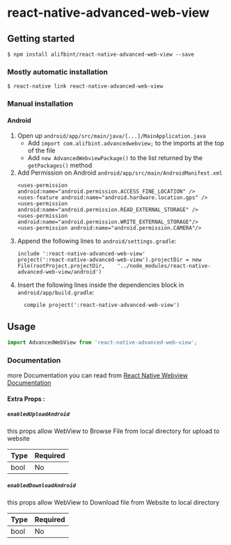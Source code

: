 # react-native-advanced-web-view
## Getting started

`$ npm install alifbint/react-native-advanced-web-view --save`

### Mostly automatic installation

`$ react-native link react-native-advanced-web-view`

### Manual installation


#### Android

1. Open up `android/app/src/main/java/[...]/MainApplication.java`
    - Add `import com.alifbint.advancedwebview;` to the imports at the top of the file
    - Add `new AdvancedWebviewPackage()` to the list returned by the `getPackages()` method
2. Add Permission on Android `android/app/src/main/AndroidManifest.xml`
    ```
    <uses-permission android:name="android.permission.ACCESS_FINE_LOCATION" />
    <uses-feature android:name="android.hardware.location.gps" />
    <uses-permission android:name="android.permission.READ_EXTERNAL_STORAGE" />
    <uses-permission android:name="android.permission.WRITE_EXTERNAL_STORAGE"/>
    <uses-permission android:name="android.permission.CAMERA"/>
    ```
3. Append the following lines to `android/settings.gradle`:
  	```
  	include ':react-native-advanced-web-view'
  	project(':react-native-advanced-web-view').projectDir = new File(rootProject.projectDir, 	'../node_modules/react-native-advanced-web-view/android')
  	```
4. Insert the following lines inside the dependencies block in `android/app/build.gradle`:
  	```
      compile project(':react-native-advanced-web-view')
  	```


## Usage
```javascript
import AdvancedWebView from 'react-native-advanced-web-view';
```
  
### Documentation
more Documentation you can read from [React Native Webview Documentation](https://facebook.github.io/react-native/docs/webview.html)
#### Extra Props :
##### `enabledUploadAndroid`
this props allow WebView to Browse File from local directory for upload to website

| Type | Required |
|------|----------|
| bool | No |

##### `enabledDownloadAndroid`
this props allow WebView to Download file from Website to local directory

| Type | Required |
|------|----------|
| bool | No |
